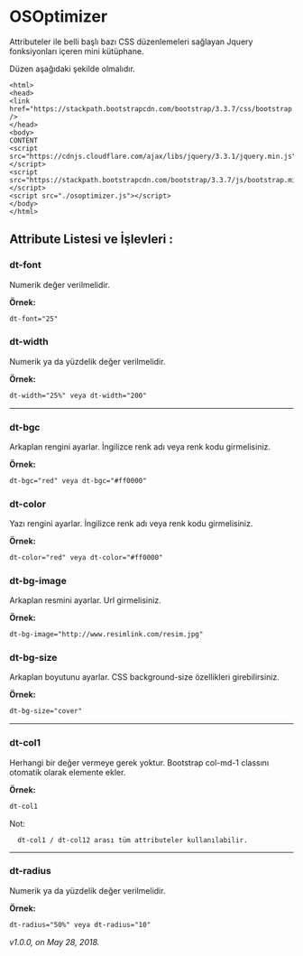 # OSOptimizer
Attributeler ile belli başlı bazı CSS düzenlemeleri sağlayan Jquery fonksiyonları içeren mini kütüphane.

Düzen aşağıdaki şekilde olmalıdır.

```
<html>
<head>
<link href="https://stackpath.bootstrapcdn.com/bootstrap/3.3.7/css/bootstrap.min.css"rel="stylesheet" />
</head>
<body>
CONTENT
<script src="https://cdnjs.cloudflare.com/ajax/libs/jquery/3.3.1/jquery.min.js"></script>
<script src="https://stackpath.bootstrapcdn.com/bootstrap/3.3.7/js/bootstrap.min.js"></script>
<script src="./osoptimizer.js"></script>
</body>
</html>
```

## Attribute Listesi ve İşlevleri :

### dt-font
Numerik değer verilmelidir.

**Örnek:**
```html
dt-font="25"
```
### dt-width
Numerik ya da yüzdelik değer verilmelidir.

**Örnek:**
```html
dt-width="25%" veya dt-width="200"
```
***

### dt-bgc
Arkaplan rengini ayarlar. İngilizce renk adı veya renk kodu girmelisiniz.

**Örnek:**
```html
dt-bgc="red" veya dt-bgc="#ff0000"
```
### dt-color
Yazı rengini ayarlar. İngilizce renk adı veya renk kodu girmelisiniz.

**Örnek:**
```html
dt-color="red" veya dt-color="#ff0000"
```
### dt-bg-image
Arkaplan resmini ayarlar. Url girmelisiniz.

**Örnek:**
```html
dt-bg-image="http://www.resimlink.com/resim.jpg"
```
### dt-bg-size
Arkaplan boyutunu ayarlar. CSS background-size özellikleri girebilirsiniz.

**Örnek:**
```html
dt-bg-size="cover"
```
***
### dt-col1
Herhangi bir değer vermeye gerek yoktur. Bootstrap col-md-1 classını otomatik olarak elemente ekler.

**Örnek:**
```html
dt-col1
```
Not:

```
  dt-col1 / dt-col12 arası tüm attributeler kullanılabilir.
```
***
### dt-radius
Numerik ya da yüzdelik değer verilmelidir.

**Örnek:**
```html
dt-radius="50%" veya dt-radius="10"
```


_v1.0.0, on May 28, 2018._
